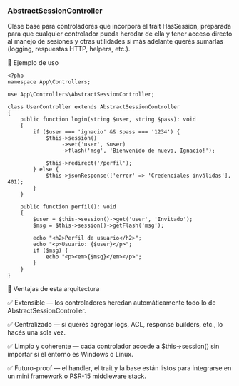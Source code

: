 ### AbstractSessionController 

Clase base para controladores que incorpora el trait HasSession, preparada para que cualquier controlador pueda heredar de ella y tener acceso directo al manejo de sesiones y otras utilidades si más adelante querés sumarlas (logging, respuestas HTTP, helpers, etc.).

🧩 Ejemplo de uso
```
<?php
namespace App\Controllers;

use App\Controllers\AbstractSessionController;

class UserController extends AbstractSessionController
{
    public function login(string $user, string $pass): void
    {
        if ($user === 'ignacio' && $pass === '1234') {
            $this->session()
                 ->set('user', $user)
                 ->flash('msg', 'Bienvenido de nuevo, Ignacio!');

            $this->redirect('/perfil');
        } else {
            $this->jsonResponse(['error' => 'Credenciales inválidas'], 401);
        }
    }

    public function perfil(): void
    {
        $user = $this->session()->get('user', 'Invitado');
        $msg = $this->session()->getFlash('msg');

        echo "<h2>Perfil de usuario</h2>";
        echo "<p>Usuario: {$user}</p>";
        if ($msg) {
            echo "<p><em>{$msg}</em></p>";
        }
    }
}
```

🚀 Ventajas de esta arquitectura

✅ Extensible — los controladores heredan automáticamente todo lo de AbstractSessionController.

✅ Centralizado — si querés agregar logs, ACL, response builders, etc., lo hacés una sola vez.

✅ Limpio y coherente — cada controlador accede a $this->session() sin importar si el entorno es Windows o Linux.

✅ Futuro-proof — el handler, el trait y la base están listos para integrarse en un mini framework o PSR-15 middleware stack.